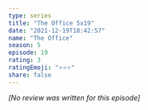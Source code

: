 ```yaml
---
type: series
title: "The Office 5x19"
date: "2021-12-19T18:42:57"
name: "The Office"
season: 5
episode: 19
rating: 3
ratingEmoji: "⭐️⭐️⭐️"
share: false
---
```


_[No review was written for this episode]_
